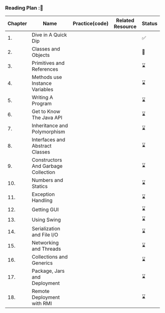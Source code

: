 ### Reading Plan :📑
 
|Chapter|Name|Practice(code)|Related Resource|Status|
|--|----|-------|------|---------|
|1.|Dive in A Quick Dip| | |✅|
|2.|Classes and Objects| | |📖|
|3.|Primitives and References| | |⌛|
|4.|Methods use Instance Variables| | |⌛|
|5.|Writing A Program| | |⌛|
|6.|Get to Know The Java API| | |⌛|
|7.|Inheritance and Polymorphism| | |⌛|
|8.|Interfaces and Abstract Classes| | |⌛|
|9.|Constructors And Garbage Collection| | |⌛|
|10.|Numbers and Statics| | |⌛|
|11.|Exception Handling| | |⌛|
|12.|Getting GUI| | |⌛|
|13.|Using Swing| | |⌛|
|14.|Serialization and File I/O| | |⌛|
|15.|Networking and Threads| | |⌛|
|16.|Collections and Generics| | |⌛|
|17.|Package, Jars and Deployment| | |⌛|
|18.|Remote Deployment with RMI| | |⌛|
